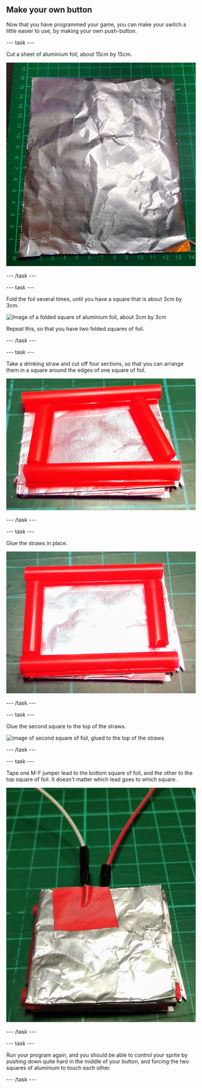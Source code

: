 ## Make your own button

Now that you have programmed your game, you can make your switch a little easier to use, by making your own push-button.

--- task ---

Cut a sheet of aluminium foil, about 15cm by 15cm.

![image of a sheet of aluminium foil, about 15cm squared](images/foil.jpg)

--- /task ---

--- task ---

Fold the foil several times, until you have a square that is about 3cm by 3cm.

![Image of a folded square of aluminium foil, about 3cm by 3cm](images/foil-folded,jpg)

Repeat this, so that you have two folded squares of foil.

--- /task ---

--- task ---

Take a drinking straw and cut off four sections, so that you can arrange them in a square around the edges of one square of foil.

![image of four sections of drinking straw arranged around the edges of the foil square](images/straws-cut.jpg)

--- /task ---

--- task ---

Glue the straws in place.

![image of four sections of straw, glued to the edges of one foil square](images/straws-glued.jpg)

--- /task ---

--- task ---

Glue the second square to the top of the straws.

![image of second square of foil, glued to the top of the straws](images/foil-glued)

--- /task ---

--- task ---

Tape one M-F jumper lead to the bottom square of foil, and the other to the top square of foil. It doesn't matter which lead goes to which square.

![image of leads taped to the top and bottom squares of foil](images/leads-attached.jpg)

--- /task ---

--- task ---

Run your program again, and you should be able to control your sprite by pushing down quite hard in the middle of your button, and forcing the two squares of aluminium to touch each other.

--- /task ---